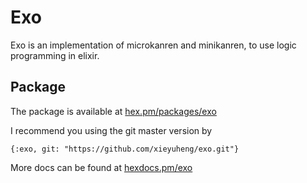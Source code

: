 # Exo

Exo is an implementation of microkanren and minikanren,
to use logic programming in elixir.

## Package

The package is available at [hex.pm/packages/exo](https://hex.pm/packages/exo)

I recommend you using the git master version by

    {:exo, git: "https://github.com/xieyuheng/exo.git"}

More docs can be found at [hexdocs.pm/exo](https://hexdocs.pm/exo)

